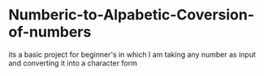 # Numberic-to-Alpabetic-Coversion-of-numbers
its a basic project for beginner's in which I am taking any number as input and converting it into a character form 
